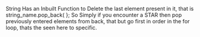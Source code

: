 String Has an Inbuilt Function to Delete the last element present in it,
that is string_name.pop_back( };
So Simply if you encounter a STAR then pop previously entered elements from back, that but go first in order in the for loop, thats the seen here to specific.